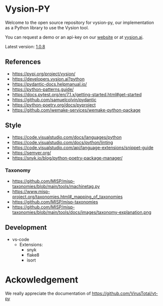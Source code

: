 # Vysion-PY

Welcome to the open source repository for vysion-py, our implementation as a Python library to use the Vysion tool. 

You can request a demo or an api-key on our [website](https://byronlabs.io) or at [vysion.ai](https://vysion.ai).

Latest version: [1.0.8](https://pypi.org/project/vysion/)


## References

- https://pypi.org/project/vysion/
- https://developers.vysion.ai?python
- https://pydantic-docs.helpmanual.io/
- https://python-patterns.guide/
- https://docs.pytest.org/en/7.1.x/getting-started.html#get-started
- https://github.com/samuelcolvin/pydantic
- https://python-poetry.org/docs/pyproject
- https://github.com/wemake-services/wemake-python-package

## Style

- https://code.visualstudio.com/docs/languages/python
- https://code.visualstudio.com/docs/python/linting
- https://code.visualstudio.com/api/language-extensions/snippet-guide
- https://semver.org/
- https://snyk.io/blog/python-poetry-package-manager/

### Taxonomy

- https://github.com/MISP/misp-taxonomies/blob/main/tools/machinetag.py
- https://www.misp-project.org/taxonomies.html#_mapping_of_taxonomies
- https://github.com/MISP/misp-taxonomies
- https://github.com/MISP/misp-taxonomies/blob/main/tools/docs/images/taxonomy-explanation.png

## Development

- vs-code
    - Extensions:
        - snyk
        - flake8
        - isort 


# Ackowledgement

We really appreciate the documentation of https://github.com/VirusTotal/vt-py
